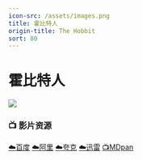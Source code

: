 ```yaml
---
icon-src: /assets/images.png
title: 霍比特人
origin-title: The Hobbit
sort: 80
---
```

# 霍比特人

![](/assets/image/%E9%9C%8D%E6%AF%94%E7%89%B9%E4%BA%BA.jpg)

### 📺 影片资源

[☁️百度](https://pan.baidu.com/s/1eR49SMJEaOL4XyKFj2XpEw?pwd=8pqu) [☁️阿里](https://www.alipan.com/s/hxuB1s4t5KY) [☁️夸克](https://pan.quark.cn/s/830849d2652d) [☁️迅雷](https://pan.xunlei.com/s/VOOq4PQp-zPNb1xgsALkRRh_A1?pwd=fejq#) [📺MDpan](https://pan.mdsub.top/%E9%9C%8D%E6%AF%94%E7%89%B9%E4%BA%BA)